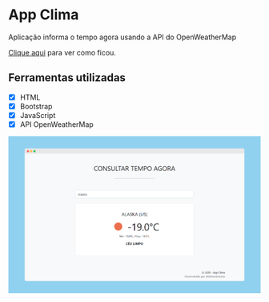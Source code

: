 # App Clima
Aplicação informa o tempo agora usando a API do OpenWeatherMap

[Clique aqui]() para ver como ficou.

## Ferramentas utilizadas
- [x] HTML
- [x] Bootstrap
- [x] JavaScript
- [x] API OpenWeatherMap

![Preview](./preview.png)